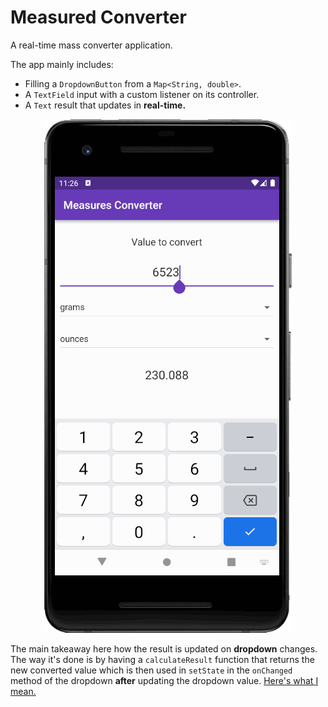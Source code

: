 # Measured Converter
A real-time mass converter application.

The app mainly includes:
- Filling a `DropdownButton` from a `Map<String, double>`.
- A `TextField` input with a custom listener on its controller. 
- A `Text` result that updates in **real-time.**

<div align="center">

![](/media/measures-converter.png)
</div>

The main takeaway here how the result is updated on **dropdown** changes. The way it's done is by having a `calculateResult` function that returns the new converted value which is then used in `setState` in the `onChanged` method of the dropdown **after** updating the dropdown value. [Here's what I mean.](https://github.com/usersina/demo-flutter-apps/blob/main/measures_converter/lib/main.dart#L108)
